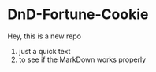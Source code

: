 # DnD-Fortune-Cookie

Hey, this is a new repo

1. just a quick text
2. to see if the MarkDown works properly

